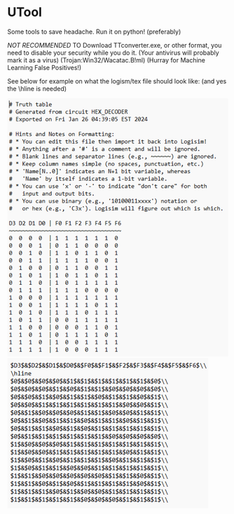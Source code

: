 # UTool
Some tools to save headache.
Run it on python! (preferably)

*NOT RECOMMENDED*
TO Download TTconverter.exe, or other format, you need to disable your security while you do it. (Your antivirus will probably mark it as a virus) (Trojan:Win32/Wacatac.B!ml) (Hurray for Machine Learning False Positives!)

See below for example on what the logism/tex file should look like:
(and yes the \hline is needed)

![logismformat.png](image%2Flogismformat.png)
![texformat.png](image%2Ftexformat.png)
